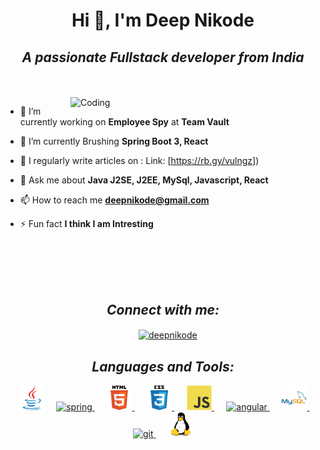 <h1 align="center">Hi 👋, I'm Deep Nikode</h1>
   <h2 align="center">  <i>   A passionate Fullstack developer from India    </i>  </h2>   <br></br>
<img align="right" alt="Coding" width="400" src="https://cdn.dribbble.com/users/1162077/screenshots/3848914/programmer.gif">

- 🔭 I’m currently working on **Employee Spy** at **Team Vault**

- 🌱 I’m currently Brushing **Spring Boot 3, React**

- 📝 I regularly write articles on : Link: [https://rb.gy/vulngz])

- 💬 Ask me about **Java J2SE, J2EE, MySql, Javascript, React** 

- 📫 How to reach me **deepnikode@gmail.com**

- ⚡ Fun fact **I think I am Intresting**
<p></p>
<p></p>
<br></br>
<br></br>
<h2 align="center"><i>Connect with me:</i></h2>
<p align="center">
&nbsp;&nbsp;&nbsp;&nbsp;<a href="https://linkedin.com/in/deepnikode" target="blank"><img align="center" src="https://raw.githubusercontent.com/rahuldkjain/github-profile-readme-generator/master/src/images/icons/Social/linked-in-alt.svg" alt="deepnikode" height="30" width="40" /></a>
</p>

<h2 align="center"><i>Languages and Tools:</i></h2>


<p align="center">
&nbsp;&nbsp;&nbsp;&nbsp;
<a href="https://www.java.com" target="_blank" rel="noreferrer"> <img src="https://raw.githubusercontent.com/devicons/devicon/master/icons/java/java-original.svg" alt="java" width="40" height="40" ></a>&nbsp;&nbsp;&nbsp;&nbsp;
<a href="https://spring.io/" target="_blank" rel="noreferrer"> <img src="https://www.vectorlogo.zone/logos/springio/springio-icon.svg" alt="spring" width="40" height="40"/> </a>&nbsp;&nbsp;&nbsp;&nbsp;
<a href="https://www.w3.org/html/" target="_blank" rel="noreferrer"> <img src="https://raw.githubusercontent.com/devicons/devicon/master/icons/html5/html5-original-wordmark.svg" alt="html5" width="40" height="40"/> </a>&nbsp;&nbsp;&nbsp;&nbsp;
<a href="https://www.w3schools.com/css/" target="_blank" rel="noreferrer"> <img src="https://raw.githubusercontent.com/devicons/devicon/master/icons/css3/css3-original-wordmark.svg" alt="css3" width="40" height="40"/> </a>&nbsp;&nbsp;&nbsp;&nbsp;
<a href="https://developer.mozilla.org/en-US/docs/Web/JavaScript" target="_blank" rel="noreferrer"> <img src="https://raw.githubusercontent.com/devicons/devicon/master/icons/javascript/javascript-original.svg" alt="javascript" width="40" height="40"/> </a>&nbsp;&nbsp;&nbsp;&nbsp;
<a href="https://angular.io" target="_blank" rel="noreferrer"> <img src="https://angular.io/assets/images/logos/angular/angular.svg" alt="angular" width="40" height="40"/> </a>&nbsp;&nbsp;&nbsp;&nbsp;
<a href="https://www.mysql.com/" target="_blank" rel="noreferrer"> <img src="https://raw.githubusercontent.com/devicons/devicon/master/icons/mysql/mysql-original-wordmark.svg" alt="mysql" width="40" height="40"/> </a>&nbsp;&nbsp;&nbsp;&nbsp;
<a href="https://git-scm.com/" target="_blank" rel="noreferrer"> <img src="https://www.vectorlogo.zone/logos/git-scm/git-scm-icon.svg" alt="git" width="40" height="40"/> </a>&nbsp;&nbsp;&nbsp;&nbsp;
<a href="https://www.linux.org/" target="_blank" rel="noreferrer"> <img src="https://raw.githubusercontent.com/devicons/devicon/master/icons/linux/linux-original.svg" alt="linux" width="40" height="40"/> </a>

</p>



